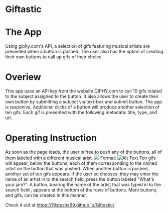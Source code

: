 # Giftastic

# The App
Using giphy.com's API, a selection of gifs featuring musical artists are presented when a button is pushed. The user also has the option of creating their own buttons to call up gifs of their choice.

# Overiew
This app uses an API key from the website GIPHY.com to call 10 gifs related to the subject assigned to the button. It also allows the user to create their own button by submitting a subject via text-box and submit button. 
The app is responive. Additional clicks of a button will produce another selection of ten gifs. Each gif is presented with the following metadata: title, type, and url.

# Operating Instruction
As soon as the page loads, the user is free to push any of the buttons, all of them labeled with a different musical arist.
![](assets/screenshots/gifasticHP.png)
Format: ![Alt Text](url)
Ten gifs will appear, below the buttons, each of them corresponding to the named artist on the button that was pushed. When another button is pushed, another set of ten gifs appears. If the user so chooses, they may enter the name of an artist in to the search field, press the button labeled "What's your jam?". A button, bearing the name of the artist that was typed in to the search field , appears at the bottom of the rows of buttons. More buttons, and gifs, can be created in this manner.

Check it out at https://19stesha69.github.io/Giftastic/
